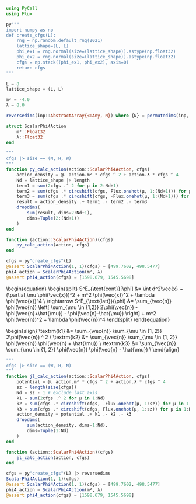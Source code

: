 ```julia
using PyCall
using Flux
```

```julia
py"""
import numpy as np
def create_cfgs(L):
    rng = np.random.default_rng(2021)
    lattice_shape=(L, L)
    phi_ex1 = rng.normal(size=(lattice_shape)).astype(np.float32)
    phi_ex2 = rng.normal(size=(lattice_shape)).astype(np.float32)
    cfgs = np.stack((phi_ex1, phi_ex2), axis=0)
    return cfgs
"""
```

```julia
L = 8
lattice_shape = (L, L)

m² = -4.0
λ = 8.0
```

```julia
reversedims(inp::AbstractArray{<:Any, N}) where {N} = permutedims(inp, N:-1:1)
```

```julia
struct ScalarPhi4Action
    m²::Float32
    λ::Float32
end 
```

```julia
"""
cfgs |> size == (N, H, W)
"""
function py_calc_action(action::ScalarPhi4Action, cfgs)
    action_density = @. action.m² * cfgs ^ 2 + action.λ * cfgs ^ 4
    Nd = lattice_shape |> length
    term1 = sum(2cfgs .^ 2 for μ in 2:Nd+1)
    term2 = sum(cfgs .* circshift(cfgs, Flux.onehot(μ, 1:(Nd+1))) for μ in 2:(Nd+1))
    term3 = sum(cfgs .* circshift(cfgs, -Flux.onehot(μ, 1:(Nd+1))) for μ in 2:(Nd+1))
    result = action_density .+ term1 .- term2 .- term3
    dropdims(
        sum(result, dims=2:Nd+1),
        dims=Tuple(2:(Nd+1))
    )
end

function (action::ScalarPhi4Action)(cfgs)
    py_calc_action(action, cfgs)
end

cfgs = py"create_cfgs"(L)
@assert ScalarPhi4Action(1, 1)(cfgs) ≈ [499.7602, 498.5477]
phi4_action = ScalarPhi4Action(m², λ)
@assert phi4_action(cfgs) ≈ [1598.679, 1545.5698]
```

\begin{equation}
\begin{split}
S^E_{\text{cont}}[\phi] &= \int d^2\vec{x} ~ (\partial_\mu \phi(\vec{x}))^2 + m^2 \phi(\vec{x})^2 + \lambda \phi(\vec{x})^4 \\
\rightarrow S^E_{\text{latt}}(\phi) &= \sum_{\vec{n}} \phi(\vec{n}) \left[ \sum_{\mu \in \{1,2\}} 2\phi(\vec{n}) - \phi(\vec{n}+\hat{\mu}) - \phi(\vec{n}-\hat{\mu}) \right] + m^2 \phi(\vec{n})^2 + \lambda \phi(\vec{n})^4
\end{split}
\end{equation}


\begin{align}
\textrm{k1} &= \sum_{\vec{n}} \sum_{\mu \in \{1, 2\}} 2\phi(\vec{n}) ^ 2 \\
\textrm{k2} &= \sum_{\vec{n}} \sum_{\mu \in \{1, 2\}} \phi(\vec{n}) \phi(\vec{n} + \hat{\mu}) \\
\textrm{k3} &= \sum_{\vec{n}} \sum_{\mu \in \{1, 2\}} \phi(\vec{n}) \phi(\vec{n} - \hat{\mu}) \\
\end{align}

```julia
"""
cfgs |> size == (W, H, N)
"""
function jl_calc_action(action::ScalarPhi4Action, cfgs)
    potential = @. action.m² * cfgs ^ 2 + action.λ * cfgs ^ 4
    sz = length(size(cfgs))
    Nd = sz - 1 # exclude last axis
    k1 = sum(2cfgs .^ 2 for μ in 1:Nd)
    k2 = sum(cfgs .* circshift(cfgs, -Flux.onehot(μ, 1:sz)) for μ in 1:Nd)
    k3 = sum(cfgs .* circshift(cfgs, Flux.onehot(μ, 1:sz)) for μ in 1:Nd)
    action_density = potential .+ k1 .- k2 .- k3
    dropdims(
        sum(action_density, dims=1:Nd),
        dims=Tuple(1:Nd)
    )
end

function (action::ScalarPhi4Action)(cfgs)
    jl_calc_action(action, cfgs)
end

cfgs = py"create_cfgs"(L) |> reversedims
ScalarPhi4Action(1, 1)(cfgs)
@assert ScalarPhi4Action(1, 1)(cfgs) ≈ [499.7602, 498.5477]
phi4_action = ScalarPhi4Action(m², λ)
@assert phi4_action(cfgs) ≈ [1598.679, 1545.5698]
```

```julia

```
